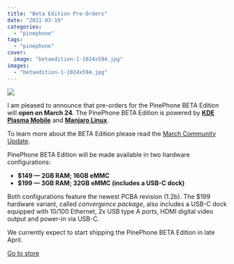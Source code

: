 ```yaml
---
title: "Beta Edition Pre-Orders"
date: "2021-03-19"
categories: 
  - "pinephone"
tags: 
  - "pinephone"
cover: 
  image: "betaedition-1-1024x594.jpg"
images:
  - "betaedition-1-1024x594.jpg"
---
```


![](/blog/images/betaedition-1-1024x594.jpg)

I am pleased to announce that pre-orders for the PinePhone BETA Edition will **open on March 24**. The PinePhone BETA Edition is powered by **[KDE Plasma Mobile](https://www.plasma-mobile.org/)** and **[Manjaro Linux](https://manjaro.org/)**.

To learn more about the BETA Edition please read the [March Community Update](https://www.pine64.org/2021/03/15/march-update/). 

PinePhone BETA Edition will be made available in two hardware configurations:

- **$149 — 2GB RAM; 16GB eMMC**
- **$199 — 3GB RAM; 32GB eMMC (includes a USB-C dock)**

Both configurations feature the newest PCBA revision (1.2b). The $199 hardware variant, called _convergence package_, also includes a USB-C dock equipped with 10/100 Ethernet, 2x USB type A ports, HDMI digital video output and power-in via USB-C.

We currently expect to start shipping the PinePhone BETA Edition in late April.

[Go to store](https://pine64.com/product-category/smartphones/?v=0446c16e2e66)

